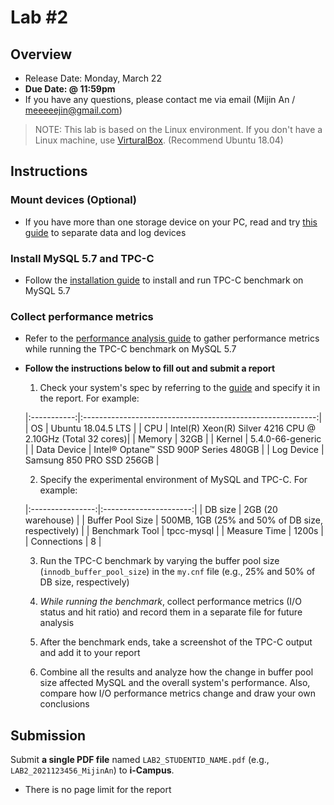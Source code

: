 # Lab #2

## Overview

- Release Date: Monday, March 22
- **Due Date: @ 11:59pm**
- If you have any questions, please contact me via email (Mijin An / meeeeejin@gmail.com)

> NOTE: This lab is based on the Linux environment. If you don't have a Linux machine, use [VirturalBox](https://www.virtualbox.org/). (Recommend Ubuntu 18.04)

## Instructions

### Mount devices (Optional)

- If you have more than one storage device on your PC, read and try [this guide](reference/mount-guide.md) to separate data and log devices

### Install MySQL 5.7 and TPC-C

- Follow the [installation guide](reference/tpcc-mysql-install-guide.md) to install and run TPC-C benchmark on MySQL 5.7

### Collect performance metrics 

- Refer to the [performance analysis guide](reference/performance-analysis-guide.md) to gather performance metrics while running the TPC-C benchmark on MySQL 5.7
- **Follow the instructions below to fill out and submit a report**
    1. Check your system's spec by referring to the [guide](reference/performance-analysis-guide.md) and specify it in the report. For example:

    |:-----------:|:----------------------------------------------------------:|
    | OS          | Ubuntu 18.04.5 LTS                                         |
    | CPU         | Intel(R) Xeon(R) Silver 4216 CPU @ 2.10GHz (Total 32 cores)|
    | Memory      | 32GB                                                       |
    | Kernel      | 5.4.0-66-generic                                           |
    | Data Device | Intel® Optane™ SSD 900P Series 480GB                       |
    | Log Device  | Samsung 850 PRO SSD 256GB                                  |

    2. Specify the experimental environment of MySQL and TPC-C. For example:

    |:----------------:|:----------------------:|
    | DB size          | 2GB (20 warehouse)     |
    | Buffer Pool Size | 500MB, 1GB (25% and 50% of DB size, respectively) |
    | Benchmark Tool   | tpcc-mysql             |
    | Measure Time     | 1200s                  |
    | Connections      | 8                      |

    3. Run the TPC-C benchmark by varying the buffer pool size (`innodb_buffer_pool_size`) in the `my.cnf` file (e.g., 25% and 50% of DB size, respectively)

    4. *While running the benchmark*, collect performance metrics (I/O status and hit ratio) and record them in a separate file for future analysis
    
    5. After the benchmark ends, take a screenshot of the TPC-C output and add it to your report

    6. Combine all the results and analyze how the change in buffer pool size affected MySQL and the overall system's performance. Also, compare how I/O performance metrics change and draw your own conclusions

## Submission

Submit **a single PDF file** named `LAB2_STUDENTID_NAME.pdf` (e.g., `LAB2_2021123456_MijinAn`) to **i-Campus**.

- There is no page limit for the report